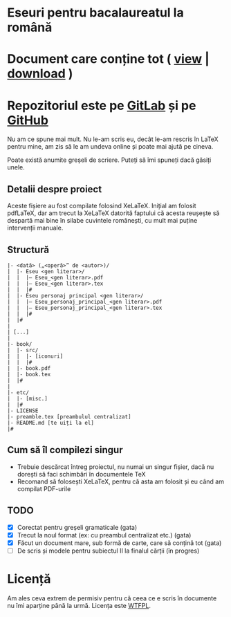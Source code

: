 # Eseuri pentru bacalaureatul la română

# Document care conține tot ( [view](book/book.pdf) | [download](../../raw/master/book/book.pdf) )
# Repozitoriul este pe [GitLab](https://gitlab.com/Andy3153/eseuri_bac_romana) și pe [GitHub](https://github.com/Andy3153/eseuri_bac_romana)

Nu am ce spune mai mult. Nu le-am scris eu, decât le-am rescris în LaTeX pentru mine, am zis să le am undeva online și poate mai ajută pe cineva.

Poate există anumite greșeli de scriere. Puteți să îmi spuneți dacă găsiți unele.

## Detalii despre proiect
Aceste fișiere au fost compilate folosind XeLaTeX. Inițial am folosit pdfLaTeX, dar am trecut la XeLaTeX datorită faptului că acesta reușește să despartă mai bine în silabe cuvintele românești, cu mult mai puține intervenții manuale.

## Structură

```
|- <dată> („<operă>” de <autor>)/
|  |- Eseu <gen literar>/
|  |  |– Eseu_<gen literar>.pdf
|  |  |– Eseu_<gen literar>.tex
|  |  |#
|  |- Eseu personaj principal <gen literar>/
|  |  |– Eseu_personaj_principal_<gen literar>.pdf
|  |  |– Eseu_personaj_principal_<gen literar>.tex
|  |  |#
|  |#
|
| [...]
|
|- book/
|  |- src/
|  |  |- [iconuri]
|  |  |#
|  |- book.pdf
|  |- book.tex
|  |#
|
|- etc/
|  |- [misc.]
|  |#
|- LICENSE
|- preamble.tex [preambulul centralizat]
|- README.md [te uiți la el]
|#
```

## Cum să îl compilezi singur
- Trebuie descărcat întreg proiectul, nu numai un singur fișier, dacă nu dorești să faci schimbări în documentele TeX
- Recomand să folosești XeLaTeX, pentru că asta am folosit și eu când am compilat PDF-urile

## TODO
- [x] Corectat pentru greșeli gramaticale (gata)
- [x] Trecut la noul format (ex: cu preambul centralizat etc.) (gata)
- [x] Făcut un document mare, sub formă de carte, care să conțină tot (gata)
- [ ] De scris și modele pentru subiectul II la finalul cărții (în progres)

# Licență
Am ales ceva extrem de permisiv pentru că ceea ce e scris în documente nu îmi aparține până la urmă. Licența este [WTFPL](http://www.wtfpl.net).
